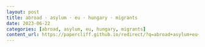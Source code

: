 ```yaml
---
layout: post
title: abroad · asylum · eu · hungary · migrants
date: 2023-06-22
categories: [abroad, asylum, eu, hungary, migrants]
content_url: https://papercliff.github.io/redirect/?q=abroad+asylum+eu+hungary+migrants&tbs=cdr:1,cd_min:6/21/2023,cd_max:6/23/2023
---
```

